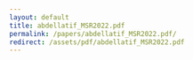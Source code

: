 ```yaml
---
layout: default
title: abdellatif_MSR2022.pdf
permalink: /papers/abdellatif_MSR2022.pdf/
redirect: /assets/pdf/abdellatif_MSR2022.pdf
---
```

